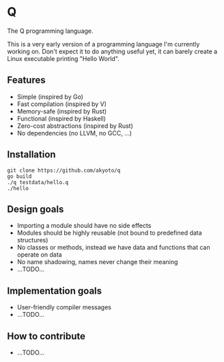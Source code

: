 # Q

The Q programming language.

This is a very early version of a programming language I'm currently working on.
Don't expect it to do anything useful yet, it can barely create a Linux executable printing "Hello World".

## Features

* Simple (inspired by Go)
* Fast compilation (inspired by V)
* Memory-safe (inspired by Rust)
* Functional (inspired by Haskell)
* Zero-cost abstractions (inspired by Rust)
* No dependencies (no LLVM, no GCC, ...)

## Installation

```shell
git clone https://github.com/akyoto/q
go build
./q testdata/hello.q
./hello
```

## Design goals

* Importing a module should have no side effects
* Modules should be highly reusable (not bound to predefined data structures)
* No classes or methods, instead we have data and functions that can operate on data
* No name shadowing, names never change their meaning
* ...TODO...

## Implementation goals

* User-friendly compiler messages
* ...TODO...

## How to contribute

* ...TODO...
